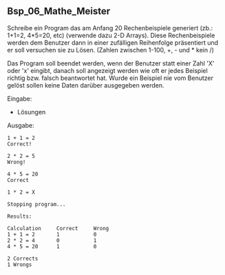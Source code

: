 ## Bsp_06_Mathe_Meister

Schreibe ein Program das am Anfang 20 Rechenbeispiele generiert (zb.: 1+1=2, 4*5=20, etc) (verwende dazu 2-D Arrays). Diese Rechenbeispiele werden dem Benutzer dann in einer zufälligen Reihenfolge präsentiert und er soll versuchen sie zu Lösen. (Zahlen zwischen 1-100, +, - und * kein /)

Das Program soll beendet werden, wenn der Benutzer statt einer Zahl 'X' oder 'x' eingibt, danach soll angezeigt werden wie oft er jedes Beispiel richtig bzw. falsch beantwortet hat. Wurde ein Beispiel nie vom Benutzer gelöst sollen keine Daten darüber ausgegeben werden.

Eingabe:

* Lösungen

Ausgabe:

```
1 + 1 = 2
Correct!

2 * 2 = 5
Wrong!

4 * 5 = 20
Correct

1 * 2 = X

Stopping program...

Results:

Calculation     Correct     Wrong
1 + 1 = 2       1           0
2 * 2 = 4       0           1
4 * 5 = 20      1           0

2 Corrects
1 Wrongs
```

